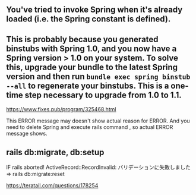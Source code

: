 

## You've tried to invoke Spring when it's already loaded (i.e. the Spring constant is defined).
## This is probably because you generated binstubs with Spring 1.0, and you now have a Spring version > 1.0 on your system. To solve this, upgrade your bundle to the latest Spring version and then run `bundle exec spring binstub --all` to regenerate your binstubs. This is a one-time step necessary to upgrade from 1.0 to 1.1.

https://www.fixes.pub/program/325468.html

This ERROR message may doesn't show actual reason for ERROR.
And you need to delete Spring and execute rails command , so actual ERROR message shows.



## rails db:migrate, db:setup

IF
rails aborted!
ActiveRecord::RecordInvalid: バリデーションに失敗しました
=>
rails db:migrate:reset

https://teratail.com/questions/178254

